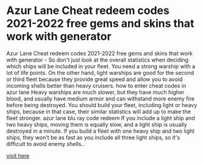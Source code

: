 # Azur Lane Cheat redeem codes 2021-2022 free gems and skins that work with generator

Azur Lane Cheat redeem codes 2021-2022 free gems and skins that work with generator - So don't just look at the overall statistics when deciding which ships will be included in your fleet. You need a strong warship with a lot of life points. On the other hand, light warships are good for the second or third fleet because they provide great speed and allow you to avoid incoming shells better than heavy cruisers. how to enter cheat codes in azur lane Heavy warships are much slower, but they have much higher blood, and usually have medium armor and can withstand more enemy fire before being destroyed. You should build your fleet, including light or heavy ships, because in that case, their similar statistics will add up to make the fleet stronger. azur lane blu ray code redeem If you include a light ship and two heavy ships, moving them is equally slow, and a light ship is usually destroyed in a minute. If you build a fleet with one heavy ship and two light ships, they won't be as fast as you include all three light ships, so it's difficult to avoid enemy shells..


<a href="https://watermod.icu/azur-lane/">visit here</a>






